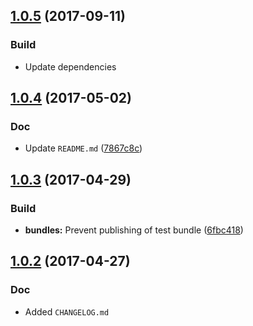 <a name="1.0.5"></a>
## [1.0.5](https://github.com/cartant/firebase-key/compare/v1.0.4...v1.0.5) (2017-09-11)

### Build

* Update dependencies

<a name="1.0.4"></a>
## [1.0.4](https://github.com/cartant/firebase-key/compare/v1.0.3...v1.0.4) (2017-05-02)

### Doc

* Update `README.md` ([7867c8c](https://github.com/cartant/firebase-key/commit/7867c8c))

<a name="1.0.3"></a>
## [1.0.3](https://github.com/cartant/firebase-key/compare/v1.0.2...v1.0.3) (2017-04-29)

### Build

* **bundles:** Prevent publishing of test bundle ([6fbc418](https://github.com/cartant/firebase-key/commit/6fbc418))

<a name="1.0.2"></a>
## [1.0.2](https://github.com/cartant/firebase-key/compare/v1.0.1...v1.0.2) (2017-04-27)

### Doc

* Added `CHANGELOG.md`